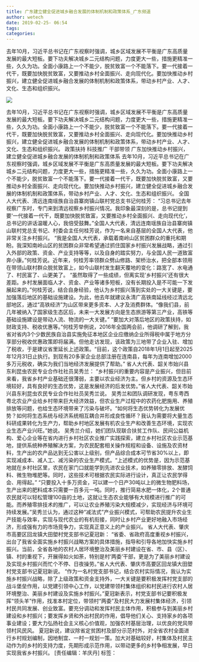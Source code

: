 ```yaml
---
title: 广东建立健全促进城乡融合发展的体制机制和政策体系_广东频道
author: wetech
date: 2019-02-25- 06:54
tags: 
categories: 
---
```

去年10月，习近平总书记在广东视察时强调，城乡区域发展不平衡是广东高质量发展的最大短板。要下功夫解决城乡二元结构问题，力度更大一些，措施更精准一些，久久为功。全面小康路上一个不能少，脱贫致富一个不能落下。要一代接着一代干，既要加快脱贫致富，又要推动乡村全面振兴、走向现代化。要加快推动乡村振兴，建立健全促进城乡融合发展的体制机制和政策体系，带动乡村产业、人才、文化、生态和组织振兴。
<!-- more -->
                
<img align="center" border="0" src="http://p2.ifengimg.com/a/2016/0810/204c433878d5cf9size1_w16_h16.png" />
                
                
            
去年10月，习近平总书记在广东视察时强调，城乡区域发展不平衡是广东高质量发展的最大短板。要下功夫解决城乡二元结构问题，力度更大一些，措施更精准一些，久久为功。全面小康路上一个不能少，脱贫致富一个不能落下。要一代接着一代干，既要加快脱贫致富，又要推动乡村全面振兴、走向现代化。要加快推动乡村振兴，建立健全促进城乡融合发展的体制机制和政策体系，带动乡村产业、人才、文化、生态和组织振兴。
政策扶持 科技推广 干部带领
广东加快推动乡村振兴，建立健全促进城乡融合发展的体制机制和政策体系
去年10月，习近平总书记在广东视察时强调，城乡区域发展不平衡是广东高质量发展的最大短板。要下功夫解决城乡二元结构问题，力度更大一些，措施更精准一些，久久为功。全面小康路上一个不能少，脱贫致富一个不能落下。要一代接着一代干，既要加快脱贫致富，又要推动乡村全面振兴、走向现代化。要加快推动乡村振兴，建立健全促进城乡融合发展的体制机制和政策体系，带动乡村产业、人才、文化、生态和组织振兴。
全国人大代表、清远连南瑶族自治县寨岗镇山联村党总支书记何桂芳：
“习总书记去年视察广东时，专门来到清远视察乡村振兴情况。我印象最深刻的是，总书记提到要‘一代接着一代干，既要加快脱贫致富，又要推动乡村全面振兴、走向现代化’，总书记的讲话温暖人心，我倍受鼓舞。”全国人大代表，清远连南瑶族自治县寨岗镇山联村党总支书记、村委会主任何桂芳说，作为一名来自基层的全国人大代表，他非常关注乡村振兴。
“我是全国人大代表，承载着南岭山区贫困群众的重托和期盼。我深知南岭山区的贫困群众非常希望通过抓住国家乡村振兴发展战略，通过引入外部的政策、资金、产业支持等等，以及自身的踏实努力，与全国人民一道致富奔小康。”何桂芳说。近年来，何桂芳率领群众劈山修路、架桥治水，把全部本领用在带领山联村群众脱贫致富上，如今山联村发生翻天覆地的变化：路宽了、水电通了、村民富了、山更美了。
“虽然取得了一些成绩，但离实现‘乡村振兴’还有很大差距。乡村发展面临人才、资金、产业等诸多短板，没有长期投入是不可能一下发展起来的。”何桂芳说，结合自身经验，他认为乡村振兴落到实处的一大关键是，要加强落后地区的基础设施建设。为此，他去年就建议永清广高铁南延线经过清远北部地区，通过“高铁经济”为山区带来更多资本、人才及消费群体。“像我们县，前几年被纳入了国家级生态区后，未来一大发展方向是生态旅游等第三产业，高铁等基础设施建设是带动人流、物流的一大关键。”
“要加大对落后地区的政策扶持，如财政支持、税收优惠等。”何桂芳举例说，2016年全国两会前，他调研了解到，我省对省内3个少数民族自治县实施免征本地区企业应缴纳企业所得税中属于地方分享部分税收优惠政策即将届满。但他走访发现，该政策为三地带了企业入驻、增加了税收，于是建议省里延长上述政策。“目前，这个政策自2018年1月1日起至2025年12月31日止执行。到现有20多家企业总部注册在连南县，每年为连南增加2000多万元税收，确实为我们当地经济发展提供了帮助。”
省人大代表、韶关市始兴县东利昆虫农民专业合作社社员吴秀兰：
“乡村振兴的重要内容是产业振兴，但目前来看，我省乡村产业基础还很薄弱，主要以农业经济为主。但乡村的资源及生态环境较好，具有良好的生态优势，这是发展经济的后发优势。”省人大代表、韶关市始兴县东利昆虫农民专业合作社社员吴秀兰说。
吴秀兰和团队调研发现，粤东粤西粤北农业产业给乡村带来巨大经济效益，但农业生产过程中的农药化肥施用、养殖排放等问题，也给生态环境带来了污染与破坏。“如何将生态优势转化为发展优势？如何将生态系统与经济系统相互耦合并形成良性循环？我认为需要将大量生态科研成果转化为生产力，帮助乡村地区发展有机农业生产和改善生态环境，实现农业生态产业兴旺。”她说。
吴秀兰介绍，她们团队现联合扶贫工作队、民间公益机构、爱心企业等在省内进行乡村社区农业推广实践探索，建立乡村社区农业示范基地，提供系统种养殖解决方案，为农民配套相关操作规程和设备、设施及农资材料，生产出的农产品达到无公害以上级别，但产品综合成本可节省30%以上，即实现减成本、减人工、减污染的农业生产模式。“上述模式的优势是，因为示范基地就在乡村社区里，农民在家门口就能学到先进农业技术，如养殖零排放、发酵饲料、微生物堆肥等。同时，这些技术可根据农民实际进行设计，真正让农民学得会、用得起。”
“只要投入十多万资金，可以建一个日产30吨以上的微生物肥料场，生产出来的肥料成本只需要一百多元一吨。同时，推行简易水肥一体化，2个普通农民就可以轻松管理100亩的土地，这就让生态农业能够有大规模进行推广的可能。而养殖零排技术的推广，可以让农业养殖污染大规模减少，实现经济与环境可持续发展。”吴秀兰认为，通过这种“减法式”产业振兴模式，可帮助农民提升农业生产技能与效率，实现与现代农业的有机衔接，同时让乡村产业更好地融入市场经济，形成强有力的市场竞争力，实现真正意义上的产业振兴。
省人大代表、肇庆市高要区回龙镇大田塱村党支部书记夏冠新：
“省委、省政府高度重视乡村振兴，出台了我省全面实施乡村振兴战略方案的具体措施，指导和引导各地加快实施乡村振兴。当前，全省各地的农村人居环境整治及美丽乡村建设在省、市、县（区）、镇、村的重视下，开展得如火如荼，特别是村‘两委’干部，更是为了美丽乡村建设及实现乡村振兴而忙个不停、日夜操劳。”省人大代表、肇庆市高要区回龙镇大田塱村党支部书记夏冠新说。
“作为一名村党支部书记，结合农村实际情况，我认为实施乡村振兴战略，除了上级政策和资金支持外，一大关键是要积极发挥村党支部的战斗堡垒作用，以党建引领中心工作，以党建带领村集体组织和村民进行农村人居环境整治、美丽乡村建设及实施乡村振兴。”夏冠新表示，村党支部书记要积极发挥“领头羊”作用，找准本村定位，带领村“两委”及村民大力发展村集体经济，引领村民共同发展、创业致富。要充分调动和发挥村民主体作用，积极参与到美丽乡村建设和乡村振兴；要发挥乡贤和外出村民的作用，倡导他们关心、支持家乡的各项事业建设；要大力弘扬社会主义核心价值观，加强农村基层治理，以优良的党风带领村风民风。
夏冠新说，建议除省定贫困村及部分示范村外，对全省农村全面进行乡村规划编制，因地制宜、一村一规划一策。加大对基础较好，村集体及村民主动作为的乡村的支持力度，先期形成示范作用，以带动更多的乡村争相发展，早日实现我省乡村振兴。
[责任编辑：羊庆丹]
标签：
 
             
